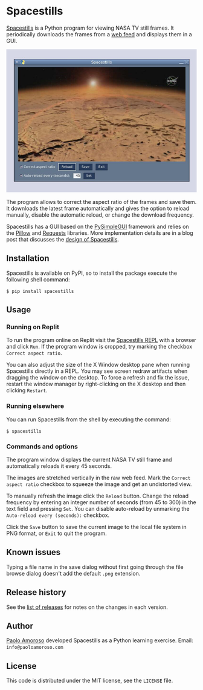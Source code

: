 # Spacestills

[Spacestills](https://github.com/pamoroso/spacestills) is a Python program for viewing NASA TV still frames. It periodically downloads the frames from a [web feed](https://science.ksc.nasa.gov/shuttle/countdown/video/chan2large.jpg) and displays them in a GUI.

![Spacestills main window](https://raw.githubusercontent.com/pamoroso/spacestills/master/spacestills.jpg)

The program allows to correct the aspect ratio of the frames and save them. It downloads the latest frame automatically and gives the option to reload manually, disable the automatic reload, or change the download frequency.

Spacestills has a GUI based on the [PySimpleGUI](https://pysimplegui.readthedocs.io/en/latest/) framework and relies on the [Pillow](https://pillow.readthedocs.io) and [Requests](https://docs.python-requests.org) libraries. More implementation details are in a blog post that discusses the [design of Spacestills](https://blog.paoloamoroso.com/2021/04/a-nasa-tv-still-frame-viewer-in-python.html).


## Installation 

Spacestills is available on PyPI, so to install the package execute the following shell command:

```
$ pip install spacestills
```


## Usage

### Running on Replit

To run the program online on Replit visit the [Spacestills REPL](https://replit.com/@PaoloAmoroso/spacestills) with a browser and click `Run`. If the program window is cropped, try marking the checkbox `Correct aspect ratio`.

You can also adjust the size of the X Window desktop pane when running Spacestills directly in a REPL. You may see screen redraw artifacts when dragging the window on the desktop. To force a refresh and fix the issue, restart the window manager by right-clicking on the X desktop and then clicking `Restart`.


### Running elsewhere

You can run Spacestills from the shell by executing the command:

```
$ spacestills
```


### Commands and options

The program window displays the current NASA TV still frame and automatically reloads it every 45 seconds.

The images are stretched vertically in the raw web feed. Mark the `Correct aspect ratio` checkbox to squeeze the image and get an undistorted view.

To manually refresh the image click the `Reload` button. Change the reload frequency by entering an integer number of seconds (from 45 to 300) in the text field and pressing `Set`. You can disable auto-reload by unmarking the `Auto-reload every (seconds):` checkbox.

Click the `Save` button to save the current image to the local file system in PNG format, or `Exit` to quit the program.


## Known issues

Typing a file name in the save dialog without first going through the file browse dialog doesn't add the default `.png` extension.


## Release history

See the [list of releases](https://github.com/pamoroso/spacestills/releases) for notes on the changes in each version.


## Author

[Paolo Amoroso](https://www.paoloamoroso.com) developed Spacestills as a Python learning exercise. Email: `info@paoloamoroso.com`


## License

This code is distributed under the MIT license, see the `LICENSE` file.
